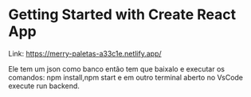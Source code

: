 # Getting Started with Create React App
Link: https://merry-paletas-a33c1e.netlify.app/

Ele tem um json como banco então tem que baixalo e executar os comandos: npm install,npm start e em outro terminal aberto no VsCode execute run backend.

